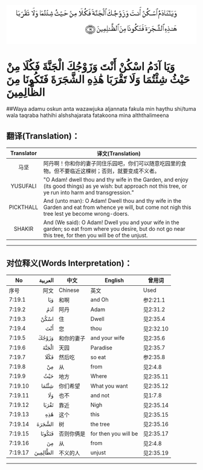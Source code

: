 ![007:019](images/007_019.gif)

# وَيَا آدَمُ اسْكُنْ أَنْتَ وَزَوْجُكَ الْجَنَّةَ فَكُلَا مِنْ حَيْثُ شِئْتُمَا وَلَا تَقْرَبَا هَٰذِهِ الشَّجَرَةَ فَتَكُونَا مِنَ الظَّالِمِينَ 

##Waya adamu oskun anta wazawjuka aljannata fakula min haythu shi/tuma wala taqraba hathihi alshshajarata fatakoona mina alththalimeena 

## 翻译(Translation)：

| Translator | 译文(Translation)                                            |
| :--------: | ------------------------------------------------------------ |
|    马坚    | 阿丹啊！你和你的妻子同住乐园吧，你们可以随意吃园里的食物。但不要临近这棵树；否则，就要变成不义者。 |
|  YUSUFALI  | "O Adam! dwell thou and thy wife in the Garden, and enjoy (its good things) as ye wish: but approach not this tree, or ye run into harm and transgression." |
| PICKTHALL  | And (unto man): O Adam! Dwell thou and thy wife in the Garden and eat from whence ye will, but come not nigh this tree lest ye become wrong-doers. |
|   SHAKIR   | And (We said): O Adam! Dwell you and your wife in the garden; so eat from where you desire, but do not go near this tree, for then you will be of the unjust. |

---

## 对位释义(Words Interpretation)：

| No   | العربية | 中文    | English | 曾用词 |
| ---- | ------: | ------- | ------- | ------ |
| 序号 |    阿文 | Chinese | 英文    | Used   |
| 7:19.1  | وَيَا      | 和啊       | and Oh               | 参2:21.1  |
| 7:19.2  | آدَمُ      | 阿丹       | Adam                 | 见2:31.2  |
| 7:19.3  | اسْكُنْ     | 住         | Dwell                | 见2:35.4  |
| 7:19.4  | أَنْتَ      | 您         | thou                 | 见2:32.10 |
| 7:19.5  | وَزَوْجُكَ    | 和你的妻子 | and your wife        | 见2:35.6  |
| 7:19.6  | الْجَنَّةَ    | 天园       | Paradise             | 见2:35.7  |
| 7:19.7  | فَكُلَا     | 然后吃     | so eat               | 参2:35.8  |
| 7:19.8  | مِنْ       | 从         | from                 | 见2:4.8   |
| 7:19.9  | حَيْثُ      | 地方       | Where                | 见2:35.11 |
| 7:19.10 | شِئْتُمَا    | 你们希望   | What you want        | 见2:35.12 |
| 7:19.11 | وَلَا      | 也不       | and not              | 见1:7.8   |
| 7:19.12 | تَقْرَبَا    | 靠近       | Nigh                 | 见2:35.14 |
| 7:19.13 | هَٰذِهِ      | 这个       | this                 | 见2:35.15 |
| 7:19.14 | الشَّجَرَةَ   | 树         | the tree             | 见2:35.16 |
| 7:19.15 | فَتَكُونَا   | 否则你俩是 | for then you will be | 见2:35.17 |
| 7:19.16 | مِنَ       | 从         | from                 | 见2:4.8   |
| 7:19.17 | الظَّالِمِينَ | 不义的人   | unjust               | 见2:35.19 |

---